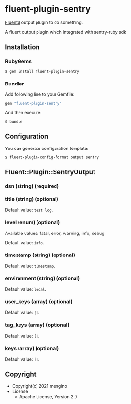 # fluent-plugin-sentry

[Fluentd](https://fluentd.org/) output plugin to do something.

A fluent output plugin which integrated with sentry-ruby sdk

## Installation

### RubyGems

```
$ gem install fluent-plugin-sentry
```

### Bundler

Add following line to your Gemfile:

```ruby
gem "fluent-plugin-sentry"
```

And then execute:

```
$ bundle
```

## Configuration

You can generate configuration template:

```
$ fluent-plugin-config-format output sentry
```

## Fluent::Plugin::SentryOutput

### dsn (string) (required)

### title (string) (optional)


Default value: `test log`.

### level (enum) (optional)


Available values: fatal, error, warning, info, debug

Default value: `info`.

### timestamp (string) (optional)


Default value: `timestamp`.

### environment (string) (optional)


Default value: `local`.

### user_keys (array) (optional)


Default value: `[]`.

### tag_keys (array) (optional)


Default value: `[]`.

### keys (array) (optional)


Default value: `[]`.


## Copyright

* Copyright(c) 2021 mengino
* License
  * Apache License, Version 2.0
